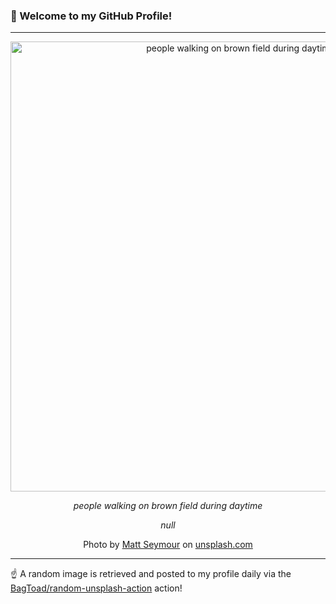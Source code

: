 ### 👋 Welcome to my GitHub Profile!

----

<div align="center">
  <img width="720" src="https://images.unsplash.com/photo-1606154358545-f9919f595a3a?crop=entropy&cs=tinysrgb&fit=max&fm=jpg&ixid=M3w1NTI0OTR8MHwxfHJhbmRvbXx8fHx8fHx8fDE3NDY0MjU2OTZ8&ixlib=rb-4.0.3&q=80&w=1080" alt="people walking on brown field during daytime">
  
  <em>people walking on brown field during daytime</em>
  
  <em>null</em>
  
  Photo by [Matt Seymour](https://www.mattseymour.co.uk/?utm_source=Unsplash) on [unsplash.com](https://unsplash.com/)
</div>

----

☝️ A random image is retrieved and posted to my profile daily via the [BagToad/random-unsplash-action](https://github.com/BagToad/random-unsplash-action) action!
